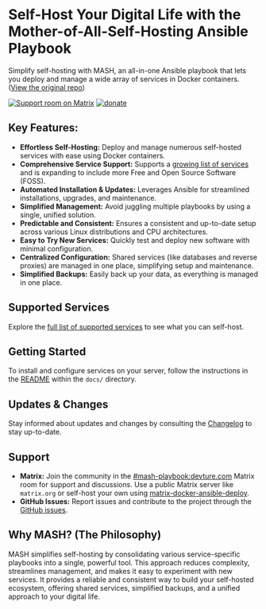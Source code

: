 # Self-Host Your Digital Life with the Mother-of-All-Self-Hosting Ansible Playbook

Simplify self-hosting with MASH, an all-in-one Ansible playbook that lets you deploy and manage a wide array of services in Docker containers. ([View the original repo](https://github.com/mother-of-all-self-hosting/mash-playbook))

[![Support room on Matrix](https://img.shields.io/matrix/mash-playbook:devture.com.svg?label=%23mash-playbook%3Adevture.com&logo=matrix&style=for-the-badge&server_fqdn=matrix.devture.com&fetchMode=summary)](https://matrixrooms.info/room/mash-playbook:devture.com)
[![donate](https://liberapay.com/assets/widgets/donate.svg)](https://liberapay.com/mother-of-all-self-hosting/donate)

## Key Features:

*   **Effortless Self-Hosting:** Deploy and manage numerous self-hosted services with ease using Docker containers.
*   **Comprehensive Service Support:**  Supports a [growing list of services](docs/supported-services.md) and is expanding to include more Free and Open Source Software (FOSS).
*   **Automated Installation & Updates:** Leverages Ansible for streamlined installations, upgrades, and maintenance.
*   **Simplified Management:** Avoid juggling multiple playbooks by using a single, unified solution.
*   **Predictable and Consistent:** Ensures a consistent and up-to-date setup across various Linux distributions and CPU architectures.
*   **Easy to Try New Services:** Quickly test and deploy new software with minimal configuration.
*   **Centralized Configuration:** Shared services (like databases and reverse proxies) are managed in one place, simplifying setup and maintenance.
*   **Simplified Backups:** Easily back up your data, as everything is managed in one place.

## Supported Services

Explore the [full list of supported services](docs/supported-services.md) to see what you can self-host.

## Getting Started

To install and configure services on your server, follow the instructions in the [README](docs/README.md) within the `docs/` directory.

## Updates & Changes

Stay informed about updates and changes by consulting the [Changelog](CHANGELOG.md) to stay up-to-date.

## Support

*   **Matrix:** Join the community in the [#mash-playbook:devture.com](https://matrixrooms.info/room/mash-playbook:devture.com) Matrix room for support and discussions.  Use a public Matrix server like `matrix.org` or self-host your own using [matrix-docker-ansible-deploy](https://github.com/spantaleev/matrix-docker-ansible-deploy).
*   **GitHub Issues:** Report issues and contribute to the project through the [GitHub issues](https://github.com/mother-of-all-self-hosting/mash-playbook/issues).

## Why MASH? (The Philosophy)

MASH simplifies self-hosting by consolidating various service-specific playbooks into a single, powerful tool.  This approach reduces complexity, streamlines management, and makes it easy to experiment with new services. It provides a reliable and consistent way to build your self-hosted ecosystem, offering shared services, simplified backups, and a unified approach to your digital life.